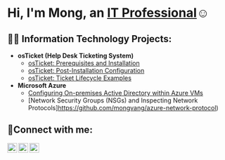 <h1>Hi, I'm Mong, an <a href="https://linkedin.com/in/Josh">IT Professional</a>☺</h1>

<h2>👨‍💻 Information Technology Projects:</h2>

- <b>osTicket (Help Desk Ticketing System)</b>
  - [osTicket: Prerequisites and Installation](https://github.com/mongvang/osticket-prereqs)
  - [osTicket: Post-Installation Configuration](https://github.com/mongvang/post-install-config)
  - [osTicket: Ticket Lifecycle Examples](https://github.com/mongvang/ticket-lifecycle)
- <b>Microsoft Azure</b>
  - [Configuring On-premises Active Directory within Azure VMs](https://github.com/mongvang/configure-ad)
  - [Network Security Groups (NSGs) and Inspecting Network Protocols]https://github.com/mongvang/azure-network-protocol)

<h2>🤳Connect with me:</h2>

[<img align="left" alt="Josh | Twitter" width="22px" src="https://cdn.jsdelivr.net/npm/simple-icons@v3/icons/twitter.svg" />][twitter]
[<img align="left" alt="Josh | LinkedIn" width="22px" src="https://cdn.jsdelivr.net/npm/simple-icons@v3/icons/linkedin.svg" />][linkedin]
[<img align="left" alt="Josh | Instagram" width="22px" src="https://cdn.jsdelivr.net/npm/simple-icons@v3/icons/instagram.svg" />][instagram]

[twitter]: https://twitter.com/Josh
[instagram]: https://www.instagram.com/Josh
[linkedin]: https://linkedin.com/in/Josh
